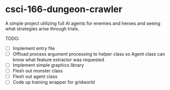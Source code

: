 # csci-166-dungeon-crawler

A simple project utilizing full AI agents for enemies and heroes and seeing what strategies arise through trials.

TODO:

- [ ] Implement entry file
- [ ] Offload process argument processing to helper class so Agent class can know what feature extractor was requested
- [ ] Implement simple graphics library
- [ ] Flesh out monster class
- [ ] Flesh out agent class
- [ ] Code up training wrapper for gridworld
